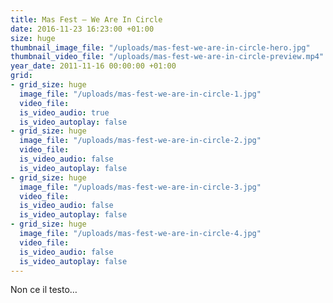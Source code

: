 ```yaml
---
title: Mas Fest – We Are In Circle
date: 2016-11-23 16:23:00 +01:00
size: huge
thumbnail_image_file: "/uploads/mas-fest-we-are-in-circle-hero.jpg"
thumbnail_video_file: "/uploads/mas-fest-we-are-in-circle-preview.mp4"
year_date: 2011-11-16 00:00:00 +01:00
grid:
- grid_size: huge
  image_file: "/uploads/mas-fest-we-are-in-circle-1.jpg"
  video_file: 
  is_video_audio: true
  is_video_autoplay: false
- grid_size: huge
  image_file: "/uploads/mas-fest-we-are-in-circle-2.jpg"
  video_file: 
  is_video_audio: false
  is_video_autoplay: false
- grid_size: huge
  image_file: "/uploads/mas-fest-we-are-in-circle-3.jpg"
  video_file: 
  is_video_audio: false
  is_video_autoplay: false
- grid_size: huge
  image_file: "/uploads/mas-fest-we-are-in-circle-4.jpg"
  video_file: 
  is_video_audio: false
  is_video_autoplay: false
---
```


Non ce il testo…
